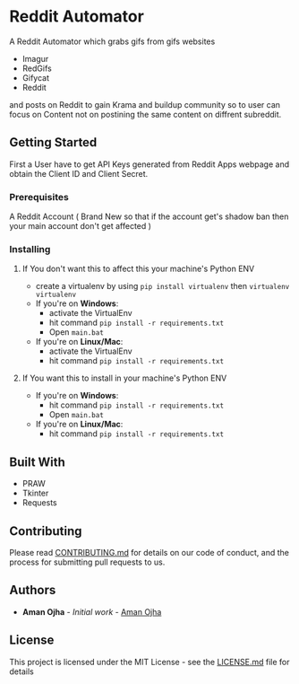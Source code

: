 # Reddit Automator

A Reddit Automator which grabs gifs from gifs websites
  * Imagur
  * RedGifs
  * Gifycat
  * Reddit

and posts on Reddit to gain Krama and buildup community so to user can focus on Content not on postining the same content on diffrent subreddit.

## Getting Started

First a User have to get API Keys generated from Reddit Apps webpage and obtain the Client ID and Client Secret.

### Prerequisites

A Reddit Account ( Brand New so that if the account get's shadow ban then your main account don't get affected )

### Installing

1. If You don't want this to affect this your machine's Python ENV
    * create a virtualenv by using ```pip install virtualenv``` then ```virtualenv virtualenv```
    * If you're on **Windows**:
      * activate the VirtualEnv
       * hit command ```pip install -r requirements.txt```
       * Open ```main.bat```
    * If you're on **Linux/Mac**:
       * activate the VirtualEnv
       * hit command ```pip install -r requirements.txt```

2. If You want this to install in your machine's Python ENV
    * If you're on **Windows**:
      * hit command ```pip install -r requirements.txt```
      * Open ```main.bat```
   * If you're on **Linux/Mac**:
     * hit command ```pip install -r requirements.txt```

## Built With

* PRAW
* Tkinter
* Requests

## Contributing

Please read [CONTRIBUTING.md](CONTRIBUTING.md) for details on our code of conduct, and the process for submitting pull requests to us.

## Authors

* **Aman Ojha** - *Initial work* - [Aman Ojha](https://github.com/coderaman07)

## License

This project is licensed under the MIT License - see the [LICENSE.md](LICENSE) file for details
